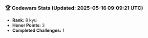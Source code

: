 ### 🏆 Codewars Stats (Updated: 2025-05-16 09:09:21 UTC)

- **Rank:** 8 kyu
- **Honor Points:** 3
- **Completed Challenges:** 1
